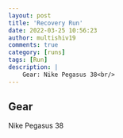 ```yaml
---
layout: post
title: 'Recovery Run'
date: 2022-03-25 10:56:23
author: multishiv19
comments: true
category: [runs]
tags: [Run]
description: |
    Gear: Nike Pegasus 38<br/>
---
```


## Gear
Nike Pegasus 38



<div width='100%' class='strava-embed-placeholder' data-embed-type='activity' data-embed-id='6877536302'></div>
<script src='https://strava-embeds.com/embed.js'></script>
